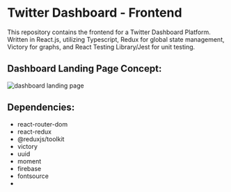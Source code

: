 # Twitter Dashboard - Frontend

This repository contains the frontend for a Twitter Dashboard Platform. Written in React.js, utilizing Typescript, Redux for global state management, Victory for graphs, and React Testing Library/Jest for unit testing.

## Dashboard Landing Page Concept:

![dashboard landing page](https://drive.google.com/uc?export=view&id=1FAowa1LkdEeoREV8X2s__vOuojooJ8Z9)

## Dependencies:

-   react-router-dom
-   react-redux
-   @reduxjs/toolkit
-   victory
-   uuid
-   moment
-   firebase
-   fontsource
-
